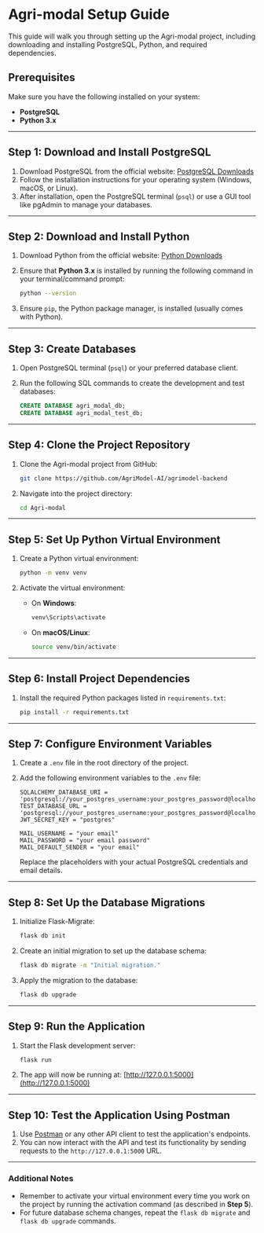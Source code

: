 # Agri-modal Setup Guide

This guide will walk you through setting up the Agri-modal project, including downloading and installing PostgreSQL, Python, and required dependencies.

## Prerequisites

Make sure you have the following installed on your system:
- **PostgreSQL**
- **Python 3.x**

---

## Step 1: Download and Install PostgreSQL

1. Download PostgreSQL from the official website: [PostgreSQL Downloads](https://www.postgresql.org/download/)
2. Follow the installation instructions for your operating system (Windows, macOS, or Linux).
3. After installation, open the PostgreSQL terminal (`psql`) or use a GUI tool like pgAdmin to manage your databases.

---

## Step 2: Download and Install Python

1. Download Python from the official website: [Python Downloads](https://www.python.org/downloads/)
2. Ensure that **Python 3.x** is installed by running the following command in your terminal/command prompt:

    ```bash
    python --version
    ```

3. Ensure `pip`, the Python package manager, is installed (usually comes with Python).

---

## Step 3: Create Databases

1. Open PostgreSQL terminal (`psql`) or your preferred database client.
2. Run the following SQL commands to create the development and test databases:

    ```sql
    CREATE DATABASE agri_modal_db;
    CREATE DATABASE agri_modal_test_db;
    ```

---

## Step 4: Clone the Project Repository

1. Clone the Agri-modal project from GitHub:

    ```bash
    git clone https://github.com/AgriModel-AI/agrimodel-backend
    ```

2. Navigate into the project directory:

    ```bash
    cd Agri-modal
    ```

---

## Step 5: Set Up Python Virtual Environment

1. Create a Python virtual environment:

    ```bash
    python -m venv venv
    ```

2. Activate the virtual environment:

    - On **Windows**:

        ```bash
        venv\Scripts\activate
        ```

    - On **macOS/Linux**:

        ```bash
        source venv/bin/activate
        ```

---

## Step 6: Install Project Dependencies

1. Install the required Python packages listed in `requirements.txt`:

    ```bash
    pip install -r requirements.txt
    ```

---

## Step 7: Configure Environment Variables

1. Create a `.env` file in the root directory of the project.
2. Add the following environment variables to the `.env` file:

    ```plaintext
    SQLALCHEMY_DATABASE_URI = 'postgresql://your_postgres_username:your_postgres_password@localhost:5432/agri_modal_db'
    TEST_DATABASE_URL = 'postgresql://your_postgres_username:your_postgres_password@localhost:5432/agri_modal_test_db'
    JWT_SECRET_KEY = "postgres"

    MAIL_USERNAME = "your email"
    MAIL_PASSWORD = "your email password"
    MAIL_DEFAULT_SENDER = "your email"
    ```

    Replace the placeholders with your actual PostgreSQL credentials and email details.

---

## Step 8: Set Up the Database Migrations

1. Initialize Flask-Migrate:

    ```bash
    flask db init
    ```

2. Create an initial migration to set up the database schema:

    ```bash
    flask db migrate -m "Initial migration."
    ```

3. Apply the migration to the database:

    ```bash
    flask db upgrade
    ```

---

## Step 9: Run the Application

1. Start the Flask development server:

    ```bash
    flask run
    ```

2. The app will now be running at: [http://127.0.0.1:5000](http://127.0.0.1:5000)

---

## Step 10: Test the Application Using Postman

1. Use [Postman](https://www.postman.com/downloads/) or any other API client to test the application's endpoints.
2. You can now interact with the API and test its functionality by sending requests to the `http://127.0.0.1:5000` URL.

---

### Additional Notes

- Remember to activate your virtual environment every time you work on the project by running the activation command (as described in **Step 5**).
- For future database schema changes, repeat the `flask db migrate` and `flask db upgrade` commands.
